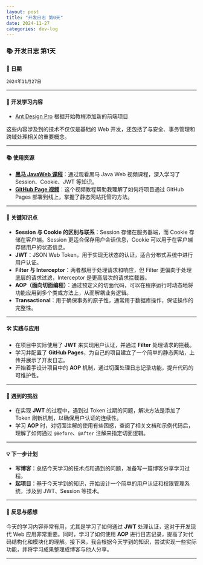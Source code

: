 ```yaml
---
layout: post
title: "开发日志 第0天"
date: 2024-11-27
categories: dev-log
---
```

### 📚 开发日志 第1天

#### 📅 日期

```markdown
2024年11月27日
```

---

#### 📖 开发学习内容
- [Ant Design Pro](https://pro.ant.design/zh-CN/docs/getting-started/) 根据开始教程添加新的前端项目
  
这些内容涉及到的技术不仅仅是基础的 Web 开发，还包括了与安全、事务管理和跨域处理相关的重要概念。

---

#### 📚 使用资源
- **[黑马 JavaWeb 课程](https://www.bilibili.com/video/BV1TP411v7v6/?spm_id_from=333.999.0.0&vd_source=63593771069c35f66fcc46108f09f670)**：通过观看黑马 Java Web 视频课程，深入学习了 Session、Cookie、JWT 等知识。
- **[GitHub Page 视频](https://www.youtube.com/watch?v=EmSrQCDsMv4&t=0s)**：这个视频教程帮助我理解了如何将项目通过 GitHub Pages 部署到线上，掌握了静态网站托管的方法。

---

#### 🧠 关键知识点
- **Session 与 Cookie 的区别与联系**：Session 存储在服务器端，而 Cookie 存储在客户端。Session 更适合保存用户会话信息，Cookie 可以用于在客户端存储用户的状态信息。
- **JWT**：JSON Web Token，用于实现无状态的认证，适合分布式系统中进行用户认证。
- **Filter 与 Interceptor**：两者都用于处理请求和响应，但 Filter 更偏向于处理底层的请求过滤，Interceptor 是更高层次的请求拦截器。
- **AOP（面向切面编程）**：通过预定义的切面代码，可以在程序运行时动态地将功能应用到多个类或方法上，从而解耦业务逻辑。
- **Transactional**：用于确保事务的原子性，通常用于数据库操作，保证操作的完整性。

---

#### 🛠️ 实践与应用
- 在项目中实际使用了 **JWT** 来实现用户认证，并通过 **Filter** 处理请求的拦截。
- 学习并配置了 **GitHub Pages**，为自己的项目建立了一个简单的静态网站，上传并展示了开发日志。
- 开始着手设计项目中的 **AOP** 机制，通过切面处理日志记录功能，提升代码的可维护性。

---

#### 🧩 遇到的挑战
- 在实现 **JWT** 的过程中，遇到过 Token 过期的问题，解决方法是添加了 Token 刷新机制，以确保用户认证的连续性。
- 学习 **AOP** 时，对切面注解的使用有些困惑，查阅了相关文档和示例代码后，理解了如何通过 `@Before`、`@After` 注解来指定切面逻辑。

---

#### 💡 下一步计划
- **写博客**：总结今天学习的技术点和遇到的问题，准备写一篇博客分享学习过程。
- **起项目**：基于今天学到的知识，开始设计一个简单的用户认证和权限管理系统，涉及到 JWT、Session 等技术。

---

#### 💬 反思与感想
今天的学习内容非常有用，尤其是学习了如何通过 **JWT** 处理认证，这对于开发现代 Web 应用非常重要。同时，学习了如何使用 **AOP** 进行日志记录，提高了对代码结构化和模块化的理解。接下来，我会根据今天学到的知识，尝试实现一些实际功能，并将学习成果整理成博客与他人分享。

---


